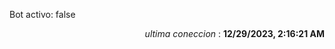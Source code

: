 <p>Bot activo: false</p>
<p align="right"><i>ultima coneccion</i> : <b>12/29/2023, 2:16:21 AM</b></p>

